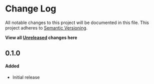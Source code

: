 # Change Log
All notable changes to this project will be documented in this file.
This project adheres to [Semantic Versioning](http://semver.org/).

**View all [Unreleased][] changes here**

## 0.1.0
#### Added
-   Initial release

[Unreleased]: https://github.com/pointybeard/emailqueue/compare/0.1.0...integration
